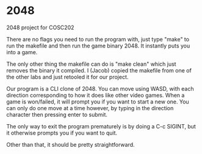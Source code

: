 # 2048
2048 project for COSC202

There are no flags you need to run the program with, just type "make" to run the makefile and then run the game binary 2048. It instantly puts you into a game. 

The only other thing the makefile can do is "make clean"  which just removes the binary it compiled. I (Jacob) copied the makefile from one of the other labs and just retooled it for our project.

Our program is a CLI clone of 2048. You can move using WASD, with each direction corresponding to how it does like other video games. When a game is won/failed, it will prompt you if you want to start a new one. You can only do one move at a time however, by typing in the direction character then pressing enter to submit.

The only way to exit the program prematurely is by doing a C-c SIGINT, but it otherwise prompts you if you want to quit.

Other than that, it should be pretty straightforward.
